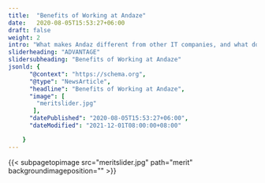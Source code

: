 ```yaml
---
title:  "Benefits of Working at Andaze"
date:   2020-08-05T15:53:27+06:00
draft: false
weight: 2
intro: "What makes Andaz different from other IT companies, and what do you get out of working here?  <br />We will answer the questions you may be interested in."
sliderheading: "ADVANTAGE"
slidersubheading: "Benefits of Working at Andaze"
jsonld: {
      "@context": "https://schema.org",
      "@type": "NewsArticle",
      "headline": "Benefits of Working at Andaze",
      "image": [
        "meritslider.jpg"
       ],
      "datePublished": "2020-08-05T15:53:27+06:00",
      "dateModified": "2021-12-01T08:00:00+08:00"

    }        
---
```

{{< subpagetopimage src="meritslider.jpg" path="merit" backgroundimageposition="" >}}